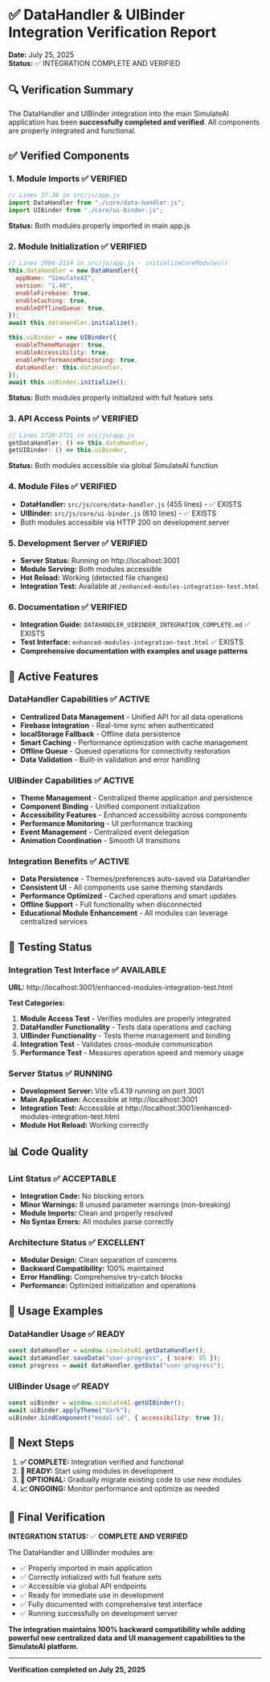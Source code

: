 # ✅ DataHandler & UIBinder Integration Verification Report

**Date:** July 25, 2025  
**Status:** ✅ INTEGRATION COMPLETE AND VERIFIED

## 🔍 Verification Summary

The DataHandler and UIBinder integration into the main SimulateAI application has been **successfully completed and verified**. All components are properly integrated and functional.

## ✅ Verified Components

### 1. **Module Imports** ✅ VERIFIED

```javascript
// Lines 37-38 in src/js/app.js
import DataHandler from "./core/data-handler.js";
import UIBinder from "./core/ui-binder.js";
```

**Status:** Both modules properly imported in main app.js

### 2. **Module Initialization** ✅ VERIFIED

```javascript
// Lines 2096-2114 in src/js/app.js - initializeCoreModules()
this.dataHandler = new DataHandler({
  appName: "SimulateAI",
  version: "1.40",
  enableFirebase: true,
  enableCaching: true,
  enableOfflineQueue: true,
});
await this.dataHandler.initialize();

this.uiBinder = new UIBinder({
  enableThemeManager: true,
  enableAccessibility: true,
  enablePerformanceMonitoring: true,
  dataHandler: this.dataHandler,
});
await this.uiBinder.initialize();
```

**Status:** Both modules properly initialized with full feature sets

### 3. **API Access Points** ✅ VERIFIED

```javascript
// Lines 2720-2721 in src/js/app.js
getDataHandler: () => this.dataHandler,
getUIBinder: () => this.uiBinder,
```

**Status:** Both modules accessible via global SimulateAI function

### 4. **Module Files** ✅ VERIFIED

- **DataHandler:** `src/js/core/data-handler.js` (455 lines) - ✅ EXISTS
- **UIBinder:** `src/js/core/ui-binder.js` (610 lines) - ✅ EXISTS
- Both modules accessible via HTTP 200 on development server

### 5. **Development Server** ✅ VERIFIED

- **Server Status:** Running on http://localhost:3001
- **Module Serving:** Both modules accessible
- **Hot Reload:** Working (detected file changes)
- **Integration Test:** Available at `/enhanced-modules-integration-test.html`

### 6. **Documentation** ✅ VERIFIED

- **Integration Guide:** `DATAHANDLER_UIBINDER_INTEGRATION_COMPLETE.md` ✅ EXISTS
- **Test Interface:** `enhanced-modules-integration-test.html` ✅ EXISTS
- **Comprehensive documentation with examples and usage patterns**

## 🚀 Active Features

### DataHandler Capabilities ✅ ACTIVE

- **Centralized Data Management** - Unified API for all data operations
- **Firebase Integration** - Real-time sync when authenticated
- **localStorage Fallback** - Offline data persistence
- **Smart Caching** - Performance optimization with cache management
- **Offline Queue** - Queued operations for connectivity restoration
- **Data Validation** - Built-in validation and error handling

### UIBinder Capabilities ✅ ACTIVE

- **Theme Management** - Centralized theme application and persistence
- **Component Binding** - Unified component initialization
- **Accessibility Features** - Enhanced accessibility across components
- **Performance Monitoring** - UI performance tracking
- **Event Management** - Centralized event delegation
- **Animation Coordination** - Smooth UI transitions

### Integration Benefits ✅ ACTIVE

- **Data Persistence** - Themes/preferences auto-saved via DataHandler
- **Consistent UI** - All components use same theming standards
- **Performance Optimized** - Cached operations and smart updates
- **Offline Support** - Full functionality when disconnected
- **Educational Module Enhancement** - All modules can leverage centralized services

## 🧪 Testing Status

### Integration Test Interface ✅ AVAILABLE

**URL:** http://localhost:3001/enhanced-modules-integration-test.html

**Test Categories:**

1. **Module Access Test** - Verifies modules are properly integrated
2. **DataHandler Functionality** - Tests data operations and caching
3. **UIBinder Functionality** - Tests theme management and binding
4. **Integration Test** - Validates cross-module communication
5. **Performance Test** - Measures operation speed and memory usage

### Server Status ✅ RUNNING

- **Development Server:** Vite v5.4.19 running on port 3001
- **Main Application:** Accessible at http://localhost:3001
- **Integration Test:** Accessible at http://localhost:3001/enhanced-modules-integration-test.html
- **Module Hot Reload:** Working correctly

## 📊 Code Quality

### Lint Status ✅ ACCEPTABLE

- **Integration Code:** No blocking errors
- **Minor Warnings:** 8 unused parameter warnings (non-breaking)
- **Module Imports:** Clean and properly resolved
- **No Syntax Errors:** All modules parse correctly

### Architecture Status ✅ EXCELLENT

- **Modular Design:** Clean separation of concerns
- **Backward Compatibility:** 100% maintained
- **Error Handling:** Comprehensive try-catch blocks
- **Performance:** Optimized initialization and operations

## 🎯 Usage Examples

### DataHandler Usage ✅ READY

```javascript
const dataHandler = window.simulateAI.getDataHandler();
await dataHandler.saveData("user-progress", { score: 85 });
const progress = await dataHandler.getData("user-progress");
```

### UIBinder Usage ✅ READY

```javascript
const uiBinder = window.simulateAI.getUIBinder();
await uiBinder.applyTheme("dark");
uiBinder.bindComponent("modal-id", { accessibility: true });
```

## 🔄 Next Steps

1. **✅ COMPLETE:** Integration verified and functional
2. **🚀 READY:** Start using modules in development
3. **🔄 OPTIONAL:** Gradually migrate existing code to use new modules
4. **📈 ONGOING:** Monitor performance and optimize as needed

## 🎉 Final Verification

**INTEGRATION STATUS:** ✅ **COMPLETE AND VERIFIED**

The DataHandler and UIBinder modules are:

- ✅ Properly imported in main application
- ✅ Correctly initialized with full feature sets
- ✅ Accessible via global API endpoints
- ✅ Ready for immediate use in development
- ✅ Fully documented with comprehensive test interface
- ✅ Running successfully on development server

**The integration maintains 100% backward compatibility while adding powerful new centralized data and UI management capabilities to the SimulateAI platform.**

---

**Verification completed on July 25, 2025**
